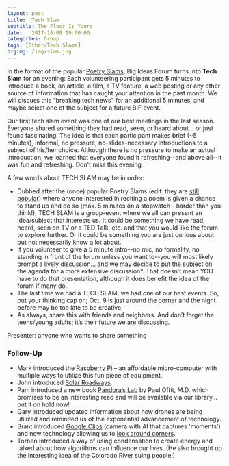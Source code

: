 ```yaml
---
layout: post
title:  Tech Slam
subtitle: The Floor Is Yours
date:   2017-10-09 19:00:00
categories: Group
tags: [Other/Tech Slams]
bigimg: /img/slam.jpg
---
```


In the format of the popular [Poetry Slams](https://en.wikipedia.org/wiki/Poetry_slam), Big Ideas Forum turns into **Tech Slam** for an evening: Each volunteering participant gets 5 minutes to introduce a book, an article, a film, a TV feature, a web posting or any other source of information that has caught your attention in the past month. We will discuss this “breaking tech news” for an additional 5 minutes, and maybe select one of the subject for a future BIF event.

Our first tech slam event was one of our best meetings in the last season. Everyone shared something they had read, seen, or heard about...  or just found fascinating. The idea is that each participant makes brief (~5 minutes), informal, no pressure, no-slides-necessary introductions to a subject of his/her choice. Although there is no pressure to make an actual introduction, we learned that everyone found it refreshing--and above all--it was fun and refreshing. Don't miss this evening.

A few words about TECH SLAM may be in order:

* Dubbed after the (once) popular Poetry Slams (edit: they are [still popular](http://phoenixpoet.com/calendar/month.php)) where anyone interested in reciting a poem is given a chance to stand up and do so (max. 5 minutes on a stopwatch - harder than you think!), TECH SLAM is a group-event where we all can present an idea/subject that interests us. It could be something we have read, heard, seen on TV or a TED Talk, etc. and that you would like the forum to explore further. Or it could be something you are just curious about but not necessarily know a lot about.
* If you volunteer to give a 5 minute intro--no mic, no formality, no standing in front of the forum unless you want to--you will most likely prompt a lively discussion... and we may decide to put the subject on the agenda for a more extensive discussion*. That doesn’t mean YOU have to do that presentation, although it does benefit the idea of the forum if many do.
* The last time we had a TECH SLAM, we had one of our best events. So, put your thinking cap on; Oct. 9 is just around the corner and the night before may be too late to be creative.
* As always, share this with friends and neighbors. And don’t forget the teens/young adults; it’s their future we are discussing.

Presenter: anyone who wants to share something

### Follow-Up

* Mark introduced the [Raspberry Pi](https://www.raspberrypi.org/products/) – an affordable micro-computer with multiple ways to utilize this fun piece of equipment.
* John introduced [Solar Roadways](http://www.solarroadways.com/Home/Index).
* Pam introduced a new book [Pandora’s Lab](https://www.amazon.com/Pandoras-Lab-Seven-Stories-Science/dp/1426217986) by Paul Offit, M.D. which promises to be an interesting read and will be available via our library…put it on hold now!
* Gary introduced updated information about how drones are being utilized and reminded us of the exponential advancement of technology.
* Brant introduced [Google Clips](https://store.google.com/us/product/google_clips?hl=en-US) (camera with AI that captures 'moments') and new technology allowing us to [look around corners](http://theconversation.com/the-amazing-camera-that-can-see-around-corners-51948).
* Torben introduced a way of using condensation to create energy and talked about how algorithms can influence our lives. (He also brought up the interesting idea of the Colorado River suing people!)
